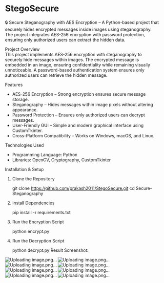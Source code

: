 # StegoSecure
🔒 Secure Steganography with AES Encryption – A Python-based project that securely hides encrypted messages inside images using steganography. The project integrates AES-256 encryption with password protection, ensuring only authorized users can extract the hidden data.

Project Overview  
This project implements AES-256 encryption with steganography to securely hide messages within images. The encrypted message is embedded in an image, ensuring confidentiality while remaining visually unnoticeable. A password-based authentication system ensures only authorized users can retrieve the hidden message.  

Features  
- AES-256 Encryption – Strong encryption ensures secure message storage.  
- Steganography – Hides messages within image pixels without altering appearance.  
- Password Protection – Ensures only authorized users can decrypt messages.  
- User-Friendly GUI – Simple and modern graphical interface using CustomTkinter.  
- Cross-Platform Compatibility – Works on Windows, macOS, and Linux.  

 Technologies Used  
- Programming Language: Python  
- Libraries: OpenCV, Cryptography, CustomTkinter  


Installation & Setup  
1. Clone the Repository  
   
   git clone https://github.com/prakash2011/StegoSecure.git
   cd Secure-Steganography

2. Install Dependencies

   pip install -r requirements.txt
   
4. Run the Encryption Script
   
    python encrypt.py

5. Run the Decryption Script

    python decrypt.py
   Result Screenshot:
   
![Uploading image.png…]()
![Uploading image.png…]()
![Uploading image.png…]()
![Uploading image.png…]()
![Uploading image.png…]()
![Uploading image.png…]()
![Uploading image.png…]()
![Uploading image.png…]()











